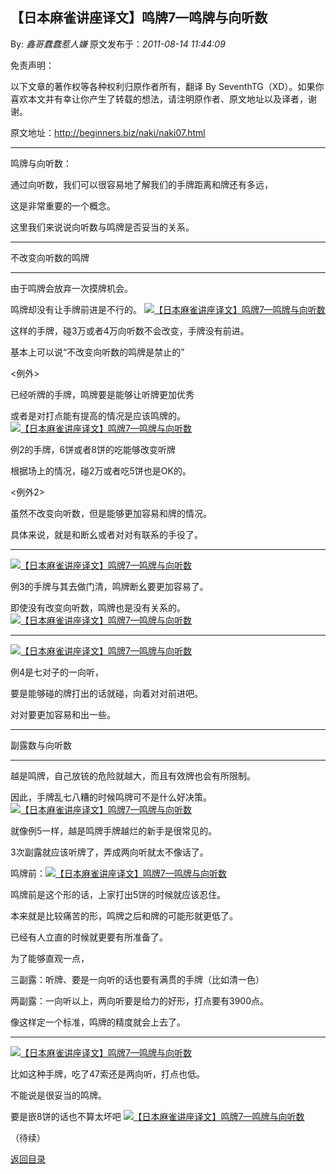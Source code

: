 ## 【日本麻雀讲座译文】鸣牌7—鸣牌与向听数

By: *鑫哥蠢蠢惹人嫌* 原文发布于：*2011-08-14 11:44:09*

免责声明：

以下文章的著作权等各种权利归原作者所有，翻译 By
SeventhTG（XD）。如果你喜欢本文并有幸让你产生了转载的想法，请注明原作者、原文地址以及译者，谢谢。

原文地址：http://beginners.biz/naki/naki07.html

------------------------------------------------------------------------------------

鸣牌与向听数：

通过向听数，我们可以很容易地了解我们的手牌距离和牌还有多远，

这是非常重要的一个概念。

这里我们来说说向听数与鸣牌是否妥当的关系。

------------------------------------------------------------------------------------

不改变向听数的鸣牌

------------------------------------------------------------------------------------

由于鸣牌会放弃一次摸牌机会。

鸣牌却没有让手牌前进是不行的。
[![【日本麻雀讲座译文】鸣牌7&mdash;鸣牌与向听数](http://s6.sinaimg.cn/middle/7f78b76fgaa6f181cb3d5&amp;690)](http://photo.blog.sina.com.cn/showpic.html#blogid=7f78b76f0100vc1d&url=http://s6.sinaimg.cn/orignal/7f78b76fgaa6f181cb3d5)

这样的手牌，碰3万或者4万向听数不会改变，手牌没有前进。

基本上可以说“不改变向听数的鸣牌是禁止的”

<例外>

已经听牌的手牌，鸣牌要是能够让听牌更加优秀

或者是对打点能有提高的情况是应该鸣牌的。
[![【日本麻雀讲座译文】鸣牌7&mdash;鸣牌与向听数](http://s15.sinaimg.cn/middle/7f78b76fgaa6f24b7190e&amp;690)](http://photo.blog.sina.com.cn/showpic.html#blogid=7f78b76f0100vc1d&url=http://s15.sinaimg.cn/orignal/7f78b76fgaa6f24b7190e)

例2的手牌，6饼或者8饼的吃能够改变听牌

根据场上的情况，碰2万或者吃5饼也是OK的。

<例外2>

虽然不改变向听数，但是能够更加容易和牌的情况。

具体来说，就是和断幺或者对对有联系的手役了。

------------------------------------------------------------------------------------
[![【日本麻雀讲座译文】鸣牌7&mdash;鸣牌与向听数](http://s9.sinaimg.cn/middle/7f78b76fgaa6f2eb58008&amp;690)](http://photo.blog.sina.com.cn/showpic.html#blogid=7f78b76f0100vc1d&url=http://s9.sinaimg.cn/orignal/7f78b76fgaa6f2eb58008)

例3的手牌与其去做门清，鸣牌断幺要更加容易了。

即使没有改变向听数，鸣牌也是没有关系的。
[![【日本麻雀讲座译文】鸣牌7&mdash;鸣牌与向听数](http://s4.sinaimg.cn/middle/7f78b76fgaa6f368ccc93&amp;690)](http://photo.blog.sina.com.cn/showpic.html#blogid=7f78b76f0100vc1d&url=http://s4.sinaimg.cn/orignal/7f78b76fgaa6f368ccc93)

------------------------------------------------------------------------------------
[![【日本麻雀讲座译文】鸣牌7&mdash;鸣牌与向听数](http://s10.sinaimg.cn/middle/7f78b76fg7771859bc649&amp;690)](http://photo.blog.sina.com.cn/showpic.html#blogid=7f78b76f0100vc1d&url=http://s10.sinaimg.cn/orignal/7f78b76fg7771859bc649)

例4是七对子的一向听，

要是能够碰的牌打出的话就碰，向着对对前进吧。

对对要更加容易和出一些。

------------------------------------------------------------------------------------

副露数与向听数

------------------------------------------------------------------------------------

越是鸣牌，自己放铳的危险就越大，而且有效牌也会有所限制。

因此，手牌乱七八糟的时候鸣牌可不是什么好决策。
[![【日本麻雀讲座译文】鸣牌7&mdash;鸣牌与向听数](http://s16.sinaimg.cn/middle/7f78b76fgaa6f44cba6df&amp;690)](http://photo.blog.sina.com.cn/showpic.html#blogid=7f78b76f0100vc1d&url=http://s16.sinaimg.cn/orignal/7f78b76fgaa6f44cba6df)

就像例5一样，越是鸣牌手牌越烂的新手是很常见的。

3次副露就应该听牌了，弄成两向听就太不像话了。

鸣牌前：[![【日本麻雀讲座译文】鸣牌7&mdash;鸣牌与向听数](http://s5.sinaimg.cn/middle/7f78b76fgaa6f4d7877f4&amp;690)](http://photo.blog.sina.com.cn/showpic.html#blogid=7f78b76f0100vc1d&url=http://s5.sinaimg.cn/orignal/7f78b76fgaa6f4d7877f4)

鸣牌前是这个形的话，上家打出5饼的时候就应该忍住。

本来就是比较痛苦的形，鸣牌之后和牌的可能形就更低了。

已经有人立直的时候就更要有所准备了。

为了能够直观一点，

三副露：听牌、要是一向听的话也要有满贯的手牌（比如清一色）

两副露：一向听以上，两向听要是给力的好形，打点要有3900点。

像这样定一个标准，鸣牌的精度就会上去了。

------------------------------------------------------------------------------------
[![【日本麻雀讲座译文】鸣牌7&mdash;鸣牌与向听数](http://s16.sinaimg.cn/middle/7f78b76fgaa700c96da2f&amp;690)](http://photo.blog.sina.com.cn/showpic.html#blogid=7f78b76f0100vc1d&url=http://s16.sinaimg.cn/orignal/7f78b76fgaa700c96da2f)

比如这种手牌，吃了47索还是两向听，打点也低。

不能说是很妥当的鸣牌。

要是嵌8饼的话也不算太坏吧
[![【日本麻雀讲座译文】鸣牌7&mdash;鸣牌与向听数](http://s7.sinaimg.cn/middle/7f78b76fgaa7016513066&amp;690)](http://photo.blog.sina.com.cn/showpic.html#blogid=7f78b76f0100vc1d&url=http://s7.sinaimg.cn/orignal/7f78b76fgaa7016513066)

（待续）

[返回目录](index.html)
